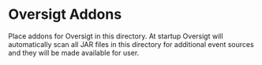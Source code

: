 # Oversigt Addons

Place addons for Oversigt in this directory. At startup Oversigt will automatically scan all JAR files in this directory for additional event sources and they will be made available for user.

 